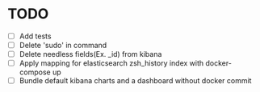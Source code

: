 # TODO

- [ ] Add tests
- [ ] Delete 'sudo' in command
- [ ] Delete needless fields(Ex. _id) from kibana
- [ ] Apply mapping for elasticsearch zsh_history index with docker-compose up
- [ ] Bundle default kibana charts and a dashboard without docker commit
